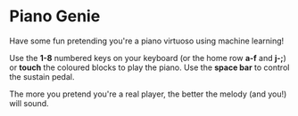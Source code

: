 Piano Genie
==============
Have some fun pretending you're a piano virtuoso using machine learning!

Use the **1-8** numbered keys on your keyboard (or the home row **a-f** and **j-;**) or **touch** the coloured blocks to play the piano. Use the **space bar** to control the sustain pedal. 

The more you pretend you're a real player, the better the melody (and you!) will sound.

